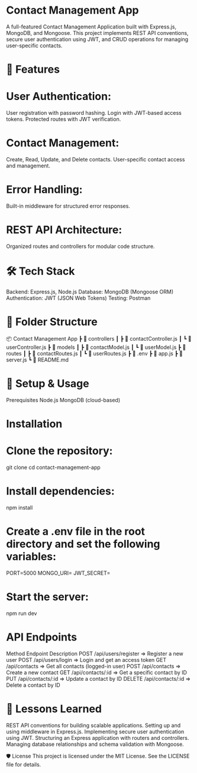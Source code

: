 # Contact Management App
A full-featured Contact Management Application built with Express.js, MongoDB, and Mongoose. This project implements REST API conventions, secure user authentication using JWT, and CRUD operations for managing user-specific contacts.

# 🚀 Features
# User Authentication:
User registration with password hashing.
Login with JWT-based access tokens.
Protected routes with JWT verification.

# Contact Management:
Create, Read, Update, and Delete contacts.
User-specific contact access and management.

# Error Handling:
Built-in middleware for structured error responses.

# REST API Architecture:
Organized routes and controllers for modular code structure.

# 🛠️ Tech Stack
Backend: Express.js, Node.js
Database: MongoDB (Mongoose ORM)
Authentication: JWT (JSON Web Tokens)
Testing: Postman

# 📂 Folder Structure
📦 Contact Management App
 ┣ 📂 controllers
 ┃ ┣ 📜 contactController.js
 ┃ ┗ 📜 userController.js
 ┣ 📂 models
 ┃ ┣ 📜 contactModel.js
 ┃ ┗ 📜 userModel.js
 ┣ 📂 routes
 ┃ ┣ 📜 contactRoutes.js
 ┃ ┗ 📜 userRoutes.js
 ┣ 📜 .env
 ┣ 📜 app.js
 ┣ 📜 server.js
 ┗ 📜 README.md

 
# 🔧 Setup & Usage
Prerequisites
Node.js
MongoDB (cloud-based)

# Installation
# Clone the repository:
git clone <repository-url>
cd contact-management-app

# Install dependencies:
npm install

# Create a .env file in the root directory and set the following variables:
PORT=5000
MONGO_URI=<your-mongodb-uri>
JWT_SECRET=<your-jwt-secret>

# Start the server:
npm run dev

# API Endpoints
Method	Endpoint	Description
POST	/api/users/register	=> Register a new user
POST	/api/users/login	=> Login and get an access token
GET	/api/contacts	=> Get all contacts (logged-in user)
POST	/api/contacts	=> Create a new contact
GET	/api/contacts/:id	=> Get a specific contact by ID
PUT	/api/contacts/:id	=> Update a contact by ID
DELETE	/api/contacts/:id	=> Delete a contact by ID


# 📜 Lessons Learned
REST API conventions for building scalable applications.
Setting up and using middleware in Express.js.
Implementing secure user authentication using JWT.
Structuring an Express application with routers and controllers.
Managing database relationships and schema validation with Mongoose.

🛡️ License
This project is licensed under the MIT License. See the LICENSE file for details.
